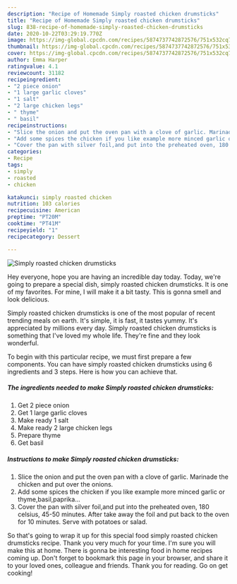 ```yaml
---
description: "Recipe of Homemade Simply roasted chicken drumsticks"
title: "Recipe of Homemade Simply roasted chicken drumsticks"
slug: 838-recipe-of-homemade-simply-roasted-chicken-drumsticks
date: 2020-10-22T03:29:19.770Z
image: https://img-global.cpcdn.com/recipes/5874737742872576/751x532cq70/simply-roasted-chicken-drumsticks-recipe-main-photo.jpg
thumbnail: https://img-global.cpcdn.com/recipes/5874737742872576/751x532cq70/simply-roasted-chicken-drumsticks-recipe-main-photo.jpg
cover: https://img-global.cpcdn.com/recipes/5874737742872576/751x532cq70/simply-roasted-chicken-drumsticks-recipe-main-photo.jpg
author: Emma Harper
ratingvalue: 4.1
reviewcount: 31182
recipeingredient:
- "2 piece onion"
- "1 large garlic cloves"
- "1 salt"
- "2 large chicken legs"
- " thyme"
- " basil"
recipeinstructions:
- "Slice the onion and put the oven pan with a clove of garlic. Marinade the chicken and put over the onions."
- "Add some spices the chicken if you like example more minced garlic or thyme,basil,paprika..."
- "Cover the pan with silver foil,and put into the preheated oven, 180 celsius, 45-50 minutes. After take away the foil and put back to the oven for 10 minutes. Serve with potatoes or salad."
categories:
- Recipe
tags:
- simply
- roasted
- chicken

katakunci: simply roasted chicken 
nutrition: 103 calories
recipecuisine: American
preptime: "PT20M"
cooktime: "PT41M"
recipeyield: "1"
recipecategory: Dessert

---
```



![Simply roasted chicken drumsticks](https://img-global.cpcdn.com/recipes/5874737742872576/751x532cq70/simply-roasted-chicken-drumsticks-recipe-main-photo.jpg)

Hey everyone, hope you are having an incredible day today. Today, we're going to prepare a special dish, simply roasted chicken drumsticks. It is one of my favorites. For mine, I will make it a bit tasty. This is gonna smell and look delicious.



Simply roasted chicken drumsticks is one of the most popular of recent trending meals on earth. It's simple, it is fast, it tastes yummy. It's appreciated by millions every day. Simply roasted chicken drumsticks is something that I've loved my whole life. They're fine and they look wonderful.


To begin with this particular recipe, we must first prepare a few components. You can have simply roasted chicken drumsticks using 6 ingredients and 3 steps. Here is how you can achieve that.

<!--inarticleads1-->

##### The ingredients needed to make Simply roasted chicken drumsticks:

1. Get 2 piece onion
1. Get 1 large garlic cloves
1. Make ready 1 salt
1. Make ready 2 large chicken legs
1. Prepare  thyme
1. Get  basil




<!--inarticleads2-->

##### Instructions to make Simply roasted chicken drumsticks:

1. Slice the onion and put the oven pan with a clove of garlic. Marinade the chicken and put over the onions.
1. Add some spices the chicken if you like example more minced garlic or thyme,basil,paprika...
1. Cover the pan with silver foil,and put into the preheated oven, 180 celsius, 45-50 minutes. After take away the foil and put back to the oven for 10 minutes. Serve with potatoes or salad.




So that's going to wrap it up for this special food simply roasted chicken drumsticks recipe. Thank you very much for your time. I'm sure you will make this at home. There is gonna be interesting food in home recipes coming up. Don't forget to bookmark this page in your browser, and share it to your loved ones, colleague and friends. Thank you for reading. Go on get cooking!
